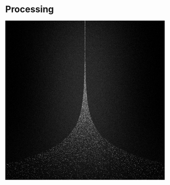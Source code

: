 # Processing




![randomStudy-000690](https://github.com/lporanta/Processing/blob/master/demo/randomStudy-000690.png)
